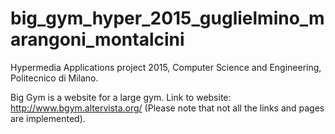 # big_gym_hyper_2015_guglielmino_marangoni_montalcini
Hypermedia Applications project 2015, Computer Science and Engineering, Politecnico di Milano.

Big Gym is a website for a large gym.
Link to website: http://www.bgym.altervista.org/
(Please note that not all the links and pages are implemented).
